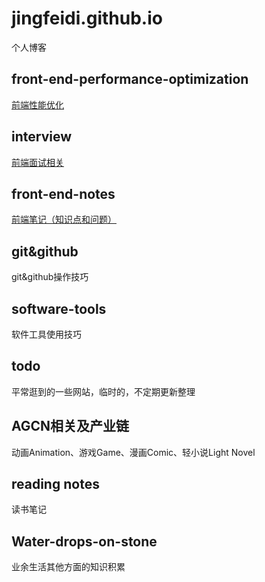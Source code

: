 # jingfeidi.github.io
个人博客
## front-end-performance-optimization
[前端性能优化](https://github.com/jingfeidi/jingfeidi.github.io/tree/master/front-end-performance-optimization)
## interview
[前端面试相关](https://github.com/jingfeidi/jingfeidi.github.io/tree/master/interview)
## front-end-notes
[前端笔记（知识点和问题）](https://github.com/jingfeidi/jingfeidi.github.io/tree/master/front-end-notes)
## git&github
git&github操作技巧
## software-tools
软件工具使用技巧
## todo
平常逛到的一些网站，临时的，不定期更新整理
## AGCN相关及产业链
动画Animation、游戏Game、漫画Comic、轻小说Light Novel
## reading notes
读书笔记
## Water-drops-on-stone
业余生活其他方面的知识积累
